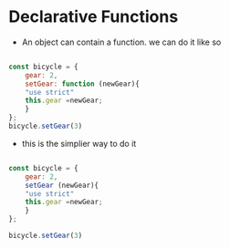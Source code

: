 # Declarative Functions 

- An object can contain a function. we can do it like so 

```js

const bicycle = {
    gear: 2,
    setGear: function (newGear){
    "use strict"
    this.gear =newGear;
    }
};
bicycle.setGear(3)

```


- this is the simplier way to do it 


```js

const bicycle = {
    gear: 2,
    setGear (newGear){
    "use strict"
    this.gear =newGear;
    }
};

bicycle.setGear(3)

```
